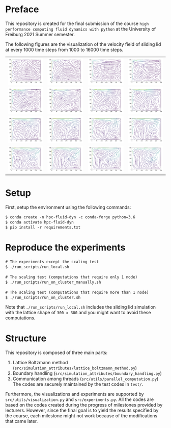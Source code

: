 # Preface
This repository is created for the final submission of 
the course `high performance computing fluid dynamics with python`
at the University of Freiburg 2021 Summer semester.

The following figures are the visualization of the velocity field of sliding lid at every 1000 time steps from 1000 to 16000 time steps.
<table>
    <tr>
        <td><img src="README_media/vel_flow001000.png" alt=""></td>
        <td><img src="README_media/vel_flow002000.png" alt=""></td>
        <td><img src="README_media/vel_flow003000.png" alt=""></td>
        <td><img src="README_media/vel_flow004000.png" alt=""></td>
    </tr>
    <tr>
        <td><img src="README_media/vel_flow005000.png" alt=""></td>
        <td><img src="README_media/vel_flow006000.png" alt=""></td>
        <td><img src="README_media/vel_flow007000.png" alt=""></td>
        <td><img src="README_media/vel_flow008000.png" alt=""></td>
    </tr>
    <tr>
        <td><img src="README_media/vel_flow009000.png" alt=""></td>
        <td><img src="README_media/vel_flow010000.png" alt=""></td>
        <td><img src="README_media/vel_flow011000.png" alt=""></td>
        <td><img src="README_media/vel_flow012000.png" alt=""></td>
    </tr>
    <tr>
        <td><img src="README_media/vel_flow013000.png" alt=""></td>
        <td><img src="README_media/vel_flow014000.png" alt=""></td>
        <td><img src="README_media/vel_flow015000.png" alt=""></td>
        <td><img src="README_media/vel_flow016000.png" alt=""></td>
    </tr>
</table>


# Setup

First, setup the environment using the following commands:
```
$ conda create -n hpc-fluid-dyn -c conda-forge python=3.6
$ conda activate hpc-fluid-dyn
$ pip install -r requirements.txt
```

# Reproduce the experiments

```
# The experiments except the scaling test
$ ./run_scripts/run_local.sh

# The scaling test (computations that require only 1 node)
$ ./run_scripts/run_on_cluster_manually.sh

# The scaling test (computations that require more than 1 node)
$ ./run_scripts/run_on_cluster.sh
```

Note that `./run_scripts/run_local.sh` includes the sliding lid simulation with the lattice shape of `300 x 300`
and you might want to avoid these computations.

# Structure

This repository is composed of three main parts:
1. Lattice Boltzmann method (`src/simulation_attributes/lattice_boltzmann_method.py`)
2. Boundary handling (`src/simulation_attributes/boundary_handling.py`)
3. Communication among threads (`src/utils/parallel_computation.py`)
The codes are securely maintained by the test codes in `test/`.

Furthermore, the visualizations and experiments are supported by `src/utils/visualization.py` and `src/experiments.py`.
All the codes are based on the codes created during the progress of milestones provided by lecturers.
However, since the final goal is to yield the results specified by the course, each milestone might not work because of the modifications that came later.
